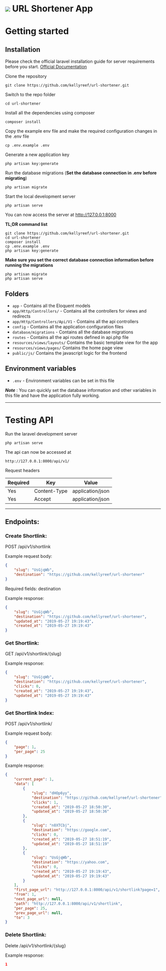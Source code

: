 # <img src="https://upload.wikimedia.org/wikipedia/commons/thumb/9/9a/Laravel.svg/100px-Laravel.svg.png"> URL Shortener App 

# Getting started

## Installation

Please check the official laravel installation guide for server requirements before you start. [Official Documentation](https://laravel.com/docs/5.8/installation#installation)


Clone the repository

    git clone https://github.com/kellyreef/url-shortener.git

Switch to the repo folder

    cd url-shortener

Install all the dependencies using composer

    composer install

Copy the example env file and make the required configuration changes in the .env file

    cp .env.example .env

Generate a new application key

    php artisan key:generate

Run the database migrations (**Set the database connection in .env before migrating**)

    php artisan migrate

Start the local development server

    php artisan serve

You can now access the server at http://127.0.0.1:8000

**TL;DR command list**

    git clone https://github.com/kellyreef/url-shortener.git
    cd url-shortener
    composer install
    cp .env.example .env
    php artisan key:generate
    
**Make sure you set the correct database connection information before running the migrations**

    php artisan migrate
    php artisan serve

## Folders

- `app` - Contains all the Eloquent models
- `app/Http/Controllers/` - Contains all the controllers for views and redirects
- `app/Http/Controllers/Api/V1` - Contains all the api controllers
- `config` - Contains all the application configuration files
- `database/migrations` - Contains all the database migrations
- `routes` - Contains all the api routes defined in api.php file
- `resources/views/layouts/` Contains the basic template view for the app
- `resources/views/pages/` Contains the home page view
- `public/js/` Contains the javascript logic for the frontend

## Environment variables

- `.env` - Environment variables can be set in this file

***Note*** : You can quickly set the database information and other variables in this file and have the application fully working.

----------

# Testing API

Run the laravel development server

    php artisan serve

The api can now be accessed at

    http://127.0.0.1:8000/api/v1/

Request headers

| **Required** 	| **Key**              	| **Value**            	|
|----------	|------------------	|------------------	|
| Yes      	| Content-Type     	| application/json 	|
| Yes      	| Accept 	        | application/json  |

----------

## Endpoints:

### Create Shortlink:
POST /api/v1/shortlink

Example request body:

```json
{
    "slug": "UsGjqWb",
    "destination": "https://github.com/kellyreef/url-shortener"
}
```

Required fields: destination

Example response:
```json
{
    "slug": "UsGjqWb",
    "destination": "https://github.com/kellyreef/url-shortener",
    "updated_at": "2019-05-27 19:19:43",
    "created_at": "2019-05-27 19:19:43"
}
```

### Get Shortlink:
GET /api/v1/shortlink/{slug}

Example response:
```json
{
    "slug": "UsGjqWb",
    "destination": "https://github.com/kellyreef/url-shortener",
    "clicks": 0,
    "created_at": "2019-05-27 19:19:43",
    "updated_at": "2019-05-27 19:19:43"
}
```

### Get Shortlink Index:
POST /api/v1/shortlink/

Example request body:

```json
{
    "page": 1,
    "per_page": 25
}
```

Example response:
```json
{
    "current_page": 1,
    "data": [
        {
            "slug": "dHOp6yy",
            "destination": "https://github.com/kellyreef/url-shortener",
            "clicks": 1,
            "created_at": "2019-05-27 18:50:30",
            "updated_at": "2019-05-27 18:50:36"
        },
        {
            "slug": "n8XTCbj",
            "destination": "https://google.com",
            "clicks": 0,
            "created_at": "2019-05-27 18:51:19",
            "updated_at": "2019-05-27 18:51:19"
        },
        {
            "slug": "UsGjqWb",
            "destination": "https://yahoo.com",
            "clicks": 0,
            "created_at": "2019-05-27 19:19:43",
            "updated_at": "2019-05-27 19:19:43"
        }
    ],
    "first_page_url": "http://127.0.0.1:8000/api/v1/shortlink?page=1",
    "from": 1,
    "next_page_url": null,
    "path": "http://127.0.0.1:8000/api/v1/shortlink",
    "per_page": 25,
    "prev_page_url": null,
    "to": 3
}
```

### Delete Shortlink:
Delete /api/v1/shortlink/{slug}

Example response:
```json
1
```
